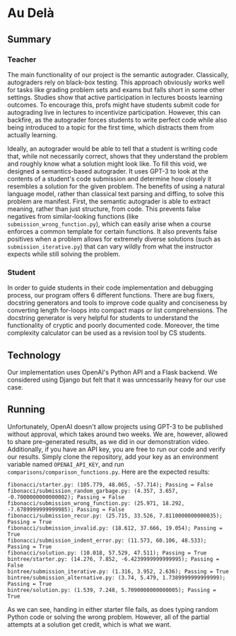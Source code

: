 # Au Delà

## Summary

### Teacher

The main functionality of our project is the semantic autograder. Classically, autograders rely on black-box testing. This approach obviously works well for tasks like grading problem sets and exams but falls short in some other settings. Studies show that active participation in lectures boosts learning outcomes. To encourage this, profs might have students submit code for autograding live in lectures to incentivize participation. However, this can backfire, as the autograder forces students to write perfect code while also being introduced to a topic for the first time, which distracts them from actually learning.

Ideally, an autograder would be able to tell that a student is writing code that, while not necessarily correct, shows that they understand the problem and roughly know what a solution might look like. To fill this void, we designed a semantics-based autograder. It uses GPT-3 to look at the contents of a student's code submission and determine how closely it resembles a solution for the given problem. The benefits of using a natural language model, rather than classical text parsing and diffing, to solve this problem are manifest. First, the semantic autograder is able to extract meaning, rather than just structure, from code. This prevents false negatives from similar-looking functions (like `submission_wrong_function.py`), which can easily arise when a course enforces a common template for certain functions. It also prevents false positives when a problem allows for extremely diverse solutions (such as `submission_iterative.py`) that can vary wildly from what the instructor expects while still solving the problem.

### Student

In order to guide students in their code implementation and debugging process, our program offers 6 different functions. There are bug fixers, docstring generators and tools to improve code quality and conciseness by converting length for-loops into compact maps or list comprehensions. The docstring generator is very helpful for students to understand the functionality of cryptic and poorly documented code. Moreover, the time complexity calculator can be used as a revision tool by CS students.

## Technology

Our implementation uses OpenAI's Python API and a Flask backend. We considered using Django but felt that it was unncessarily heavy for our use case.

## Running

Unfortunately, OpenAI doesn't allow projects using GPT-3 to be published without approval, which takes around two weeks. We are, however, allowed to share pre-generated results, as we did in our demonstration video. Additionally, if you have an API key, you are free to run our code and verify our results. Simply clone the repository, add your key as an environment variable named `OPENAI_API_KEY`, and run `comparisons/comparison_functions.py`. Here are the expected results:
```
fibonacci/starter.py: (105.779, 48.065, -57.714); Passing = False
fibonacci/submission_random_garbage.py: (4.357, 3.657, -0.7000000000000002); Passing = False
fibonacci/submission_wrong_function.py: (25.971, 18.292, -7.6789999999999985); Passing = False
fibonacci/submission_recur.py: (25.715, 33.526, 7.8110000000000035); Passing = True
fibonacci/submission_invalid.py: (18.612, 37.666, 19.054); Passing = True
fibonacci/submission_indent_error.py: (11.573, 60.106, 48.533); Passing = True
fibonacci/solution.py: (10.018, 57.529, 47.511); Passing = True
bintree/starter.py: (14.276, 7.852, -6.4239999999999995); Passing = False
bintree/submission_iterative.py: (1.316, 3.952, 2.636); Passing = True
bintree/submission_alternative.py: (3.74, 5.479, 1.7389999999999999); Passing = True
bintree/solution.py: (1.539, 7.248, 5.7090000000000005); Passing = True
```
As we can see, handing in either starter file fails, as does typing random Python code or solving the wrong problem. However, all of the partial attempts at a solution get credit, which is what we want.
